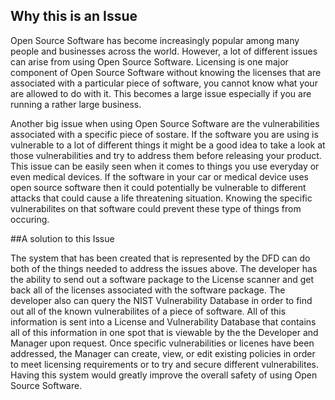 ## Why this is an Issue

Open Source Software has become increasingly popular among many people and businesses across the world. However, a lot of different issues can arise from using Open Source Software. Licensing is one major component of Open Source Software without knowing the licenses that are associated with a particular piece of software, you cannot know what your are allowed to do with it. This becomes a large issue especially if you are running a rather large business. 

Another big issue when using Open Source Software are the vulnerabilities associated with a specific piece of sostare. If the software you are using is vulnerable to a lot of different things it might be a good idea to take a look at those vulnerabilities and try to address them before releasing your product. This issue can be easily seen when it comes to things you use everyday or even medical devices. If the software in your car or medical device uses open source software then it could potentially be vulnerable to different attacks that could cause a life threatening situation. Knowing the specific vulnerabilites on that software could prevent these type of things from occuring. 

##A solution to this Issue

The system that has been created that is represented by the DFD can do both of the things needed to address the issues above. The developer has the ability to send out a software package to the License scanner and get back all of the licenses associated with the software package. The developer also can query the NIST Vulnerability Database in order to find out all of the known vulnerabilites of a piece of software. All of this information is sent into a License and Vulnerability Database that contains all of this information in one spot that is viewable by the the Developer and Manager upon request. Once specific vulnerabilities or licenes have been addressed, the Manager can create, view, or edit existing policies in order to meet licensing requirements or to try and secure different vulnerabilites. Having this system would greatly improve the overall safety of using Open Source Software. 
